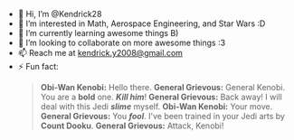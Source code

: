 - 👋 Hi, I’m @Kendrick28
- 👀 I’m interested in Math, Aerospace Engineering, and Star Wars :D
- 🌱 I’m currently learning awesome things B)
- 💞️ I’m looking to collaborate on more awesome things :3
- 📫 Reach me at kendrick.y2008@gmail.com
- ⚡ Fun fact:
  > **Obi-Wan Kenobi:** Hello there.
  > **General Grievous:** General Kenobi. You are a **bold** one.  **_Kill him_**!
  > **General Grievous:**  Back away! I will deal with this Jedi **_slime_** myself.
  > **Obi-Wan Kenobi:** Your move.
  > **General Grievous:** You **_fool_**. I've been trained in your Jedi arts by **Count Dooku**.
  >**General Grievous:** Attack, Kenobi!

<!---
Kendrick28/Kendrick28 is a ✨ special ✨ repository because its `README.md` (this file) appears on your GitHub profile.
You can click the Preview link to take a look at your changes.
--->
